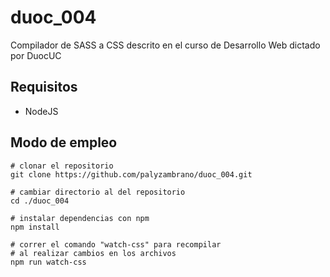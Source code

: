 # duoc_004
Compilador de SASS a CSS descrito en el curso de Desarrollo Web dictado por DuocUC

## Requisitos

- NodeJS

## Modo de empleo

```shell
# clonar el repositorio
git clone https://github.com/palyzambrano/duoc_004.git

# cambiar directorio al del repositorio
cd ./duoc_004

# instalar dependencias con npm
npm install

# correr el comando "watch-css" para recompilar
# al realizar cambios en los archivos
npm run watch-css
```
